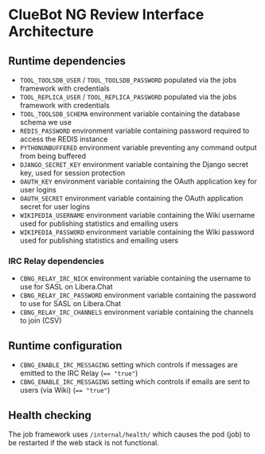 # ClueBot NG Review Interface Architecture

## Runtime dependencies

- `TOOL_TOOLSDB_USER` / `TOOL_TOOLSDB_PASSWORD` populated via the jobs framework with credentials
- `TOOL_REPLICA_USER` / `TOOL_REPLICA_PASSWORD` populated via the jobs framework with credentials
- `TOOL_TOOLSDB_SCHEMA` environment variable containing the database schema we use
- `REDIS_PASSWORD` environment variable containing password required to access the REDIS instance
- `PYTHONUNBUFFERED` environment variable preventing any command output from being buffered
- `DJANGO_SECRET_KEY` environment variable containing the Django secret key, used for session protection
- `OAUTH_KEY` environment variable containing the OAuth application key for user logins
- `OAUTH_SECRET` environment variable containing the OAuth application secret for user logins
- `WIKIPEDIA_USERNAME` environment variable containing the Wiki username used for publishing statistics and emailing users
- `WIKIPEDIA_PASSWORD` environment variable containing the Wiki password used for publishing statistics and emailing users

### IRC Relay dependencies
- `CBNG_RELAY_IRC_NICK` environment variable containing the username to use for SASL on Libera.Chat
- `CBNG_RELAY_IRC_PASSWORD` environment variable containing the password to use for SASL on Libera.Chat
- `CBNG_RELAY_IRC_CHANNELS` environment variable containing the channels to join (CSV)

## Runtime configuration
- `CBNG_ENABLE_IRC_MESSAGING` setting which controls if messages are emitted to the IRC Relay (`== "true"`)
- `CBNG_ENABLE_IRC_MESSAGING` setting which controls if emails are sent to users (via Wiki) (`== "true"`)

## Health checking

The job framework uses `/internal/health/` which causes the pod (job) to be restarted if the web stack is not functional.
